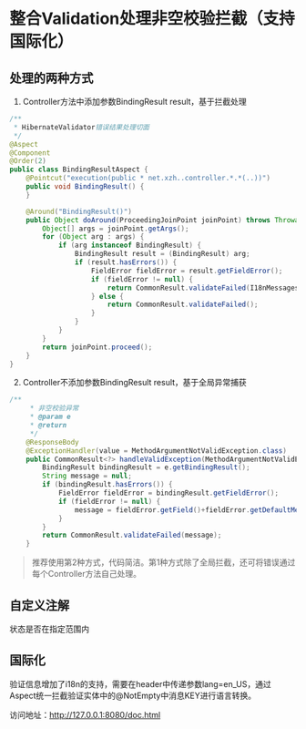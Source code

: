 # 整合Validation处理非空校验拦截（支持国际化）

## 处理的两种方式

1. Controller方法中添加参数BindingResult result，基于拦截处理

```java
/**
 * HibernateValidator错误结果处理切面 
 */
@Aspect
@Component
@Order(2)
public class BindingResultAspect {
	@Pointcut("execution(public * net.xzh..controller.*.*(..))")
	public void BindingResult() {
	}

	@Around("BindingResult()")
	public Object doAround(ProceedingJoinPoint joinPoint) throws Throwable {
		Object[] args = joinPoint.getArgs();
		for (Object arg : args) {
			if (arg instanceof BindingResult) {
				BindingResult result = (BindingResult) arg;
				if (result.hasErrors()) {
					FieldError fieldError = result.getFieldError();
					if (fieldError != null) {
						return CommonResult.validateFailed(I18nMessages.getMessage(fieldError.getDefaultMessage()));
					} else {
						return CommonResult.validateFailed();
					}
				}
			}
		}
		return joinPoint.proceed();
	}
}
```

2. Controller不添加参数BindingResult result，基于全局异常捕获

```java
/**
     * 非空校验异常
     * @param e
     * @return
     */
    @ResponseBody
    @ExceptionHandler(value = MethodArgumentNotValidException.class)
    public CommonResult<?> handleValidException(MethodArgumentNotValidException e) {
        BindingResult bindingResult = e.getBindingResult();
        String message = null;
        if (bindingResult.hasErrors()) {
            FieldError fieldError = bindingResult.getFieldError();
            if (fieldError != null) {
                message = fieldError.getField()+fieldError.getDefaultMessage();
            }
        }
        return CommonResult.validateFailed(message);
    }
```


> 推荐使用第2种方式，代码简洁。第1种方式除了全局拦截，还可将错误通过每个Controller方法自己处理。



## 自定义注解

状态是否在指定范围内

## 国际化

验证信息增加了i18n的支持，需要在header中传递参数lang=en_US，通过Aspect统一拦截验证实体中的@NotEmpty中消息KEY进行语言转换。

访问地址：http://127.0.0.1:8080/doc.html